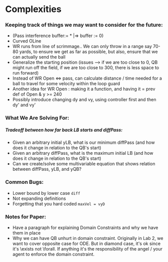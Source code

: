 # Complexities 

### Keeping track of things we may want to consider for the future:

- (Pass interference buffer:= * |=> buffer := 0)
- Curved OLine
- WR runs from line of scrimmage.. We can only throw in a range say 70-80 yards, to ensure we get as far as possible, but also, ensure that we can actually send the ball
- Generalize the starting position (issues --> if we are too close to 0, QB might run off the field, if we are too close to 300, there is less space to run forward)
- Instead of WR Open <=> pass, can calculate distance / time needed for a ball to travel for some velocity within the loop guard
- Another idea for WR Open : making it a function, and having it = prev def of Open & y >= 240
- Possibly introduce changing dy and vy, using controller first and then dy' and vy'

### What We Are Solving For:

##### Tradeoff between how far back LB starts and diffPass: 
- Given an arbitrary initial yLB, what is our minimum diffPass (and how does it change in relation to the QB's start)
- Given an arbitrary diffPass, what is the maximum initial LB (and how does it change in relation to the QB's start)
- Can we create/solve some multivariable equation that shows relation between diffPass, yLB, and yQB?


### Common Bugs:
- Lower bound by lower case `diff`
- Not expanding definitions 
- Forgetting that you hard coded `maxVel = vyD`

### Notes for Paper: 

- Have a paragraph for explaining Domain Constraints and why we have them in place
- Why we can have QB unhurt in domain constraint. Originally in Lab 2, we want to cover opposite case for ODE. But in diamond case, it's ok since it's \exists not \forall. If anything it's the responsibility of the angel / your agent to enforce the domain constraint.
